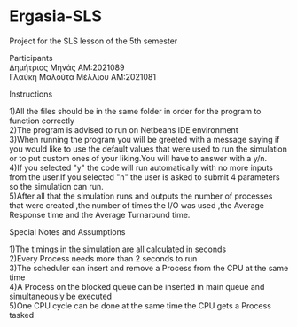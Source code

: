 # Ergasia-SLS
Project for the SLS lesson of the 5th semester 

Participants      
Δημήτριος Μηνάς ΑΜ:2021089      
Γλαύκη Μαλούτα Μέλλιου ΑΜ:2021081      


Instructions     

1)All the files should be in the same folder in order for the program to function correctly     
2)The program is advised to run on Netbeans IDE environment     
3)When running the program you will be greeted with a message saying if you would like to use the default values that were used to run the simulation or to put custom ones of your liking.You will have to answer with a y/n.        
4)If you selected "y" the code will run automatically with no more inputs from the user.If you selected "n" the user is asked to submit 4 parameters so the simulation can run.     
5)After all that the simulation runs and outputs the number of processes that were created ,the number of times the I/O was used ,the Average Response time and the Average Turnaround time.    

     

Special Notes and Assumptions  
  
1)The timings in the simulation are all calculated in seconds       
2)Every Process needs more than 2 seconds to run     
3)The scheduler can insert and remove a Process from the  CPU at the same time      
4)A Process on the blocked queue can be inserted in main queue and simultaneously be executed      
5)One CPU cycle can be done at the same time the CPU gets a Process tasked      
